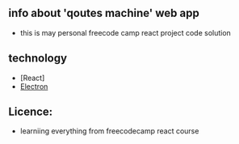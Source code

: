 ## info about 'qoutes machine' web app 
- this is may personal freecode camp react project code solution
## technology
- [React]
- [Electron](https://electron.atom.io)
## Licence:
-  learniing everything from freecodecamp react course
